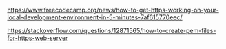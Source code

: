 https://www.freecodecamp.org/news/how-to-get-https-working-on-your-local-development-environment-in-5-minutes-7af615770eec/

https://stackoverflow.com/questions/12871565/how-to-create-pem-files-for-https-web-server
